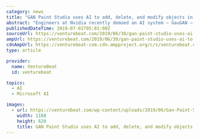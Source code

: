 ```yaml
---
category: news
title: "GAN Paint Studio uses AI to add, delete, and modify objects in photos"
abstract: "Engineers at Nvidia recently demoed an AI system — GauGAN — that creates convincingly lifelike landscape photographs from whole cloth, while Microsoft scientists last month proposed a ..."
publishedDateTime: 2019-07-01T05:01:00Z
sourceUrl: https://venturebeat.com/2019/06/30/gan-paint-studio-uses-ai-to-add-delete-and-modify-objects-in-photos/
ampUrl: https://venturebeat.com/2019/06/30/gan-paint-studio-uses-ai-to-add-delete-and-modify-objects-in-photos/amp/
cdnAmpUrl: https://venturebeat-com.cdn.ampproject.org/c/s/venturebeat.com/2019/06/30/gan-paint-studio-uses-ai-to-add-delete-and-modify-objects-in-photos/amp/
type: article

provider:
  name: VentureBeat
  id: venturebeat

topics:
  - AI
  - Microsoft AI

images:
  - url: https://venturebeat.com/wp-content/uploads/2019/06/Gan-Paint-Studio-general-interface.png?w=1200&#038;strip=all
    width: 1188
    height: 620
    title: GAN Paint Studio uses AI to add, delete, and modify objects in photos
---
```

